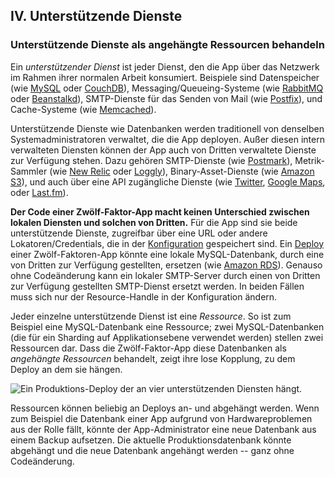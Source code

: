 ﻿## IV. Unterstützende Dienste
### Unterstützende Dienste als angehängte Ressourcen behandeln

Ein *unterstützender Dienst* ist jeder Dienst, den die App über das Netzwerk im Rahmen ihrer normalen Arbeit konsumiert. Beispiele sind Datenspeicher  (wie [MySQL](http://dev.mysql.com/) oder [CouchDB](http://couchdb.apache.org/)), Messaging/Queueing-Systeme (wie [RabbitMQ](http://www.rabbitmq.com/) oder [Beanstalkd](http://kr.github.com/beanstalkd/)), SMTP-Dienste für das Senden von Mail (wie [Postfix](http://www.postfix.org/)), und Cache-Systeme (wie [Memcached](http://memcached.org/)).

Unterstützende Dienste wie Datenbanken werden traditionell von denselben Systemadministratoren verwaltet, die die App deployen. Außer diesen intern verwalteten Diensten können der App auch von Dritten verwaltete Dienste zur Verfügung stehen. Dazu gehören SMTP-Dienste (wie [Postmark](http://postmarkapp.com/)), Metrik-Sammler (wie [New Relic](http://newrelic.com/) oder [Loggly](http://www.loggly.com/)), Binary-Asset-Dienste (wie [Amazon S3](http://aws.amazon.com/s3/)), und auch über eine API zugängliche Dienste (wie [Twitter](http://dev.twitter.com/), [Google Maps](https://developers.google.com/maps/), oder [Last.fm](http://www.last.fm/api)).

**Der Code einer Zwölf-Faktor-App macht keinen Unterschied zwischen lokalen Diensten und solchen von Dritten.** Für die App sind sie beide unterstützende Dienste, zugreifbar über eine URL oder andere Lokatoren/Credentials, die in der [Konfiguration](./config) gespeichert sind. Ein [Deploy](./codebase) einer Zwölf-Faktoren-App könnte eine lokale MySQL-Datenbank, durch eine von Dritten zur Verfügung gestellten, ersetzen (wie [Amazon RDS](http://aws.amazon.com/rds/)). Genauso ohne Codeänderung kann ein lokaler SMTP-Server durch einen von Dritten zur Verfügung gestellten SMTP-Dienst ersetzt werden. In beiden Fällen muss sich nur der Resource-Handle in der Konfiguration ändern.

Jeder einzelne unterstützende Dienst ist eine *Ressource*. So ist zum Beispiel eine MySQL-Datenbank eine Ressource; zwei MySQL-Datenbanken (die für ein Sharding auf Applikationsebene verwendet werden) stellen zwei Ressourcen dar. Dass die Zwölf-Faktor-App diese Datenbanken als *angehängte Ressourcen* behandelt, zeigt ihre lose Kopplung, zu dem Deploy an dem sie hängen.

<img src="/images/attached-resources.png" class="full" alt="Ein Produktions-Deploy der an vier unterstützenden Diensten hängt." />

Ressourcen können beliebig an Deploys an- und abgehängt werden. Wenn zum Beispiel die Datenbank einer App aufgrund von Hardwareproblemen aus der Rolle fällt, könnte der App-Administrator eine neue Datenbank aus einem Backup aufsetzen. Die aktuelle Produktionsdatenbank könnte abgehängt und die neue Datenbank angehängt werden -- ganz ohne Codeänderung.
